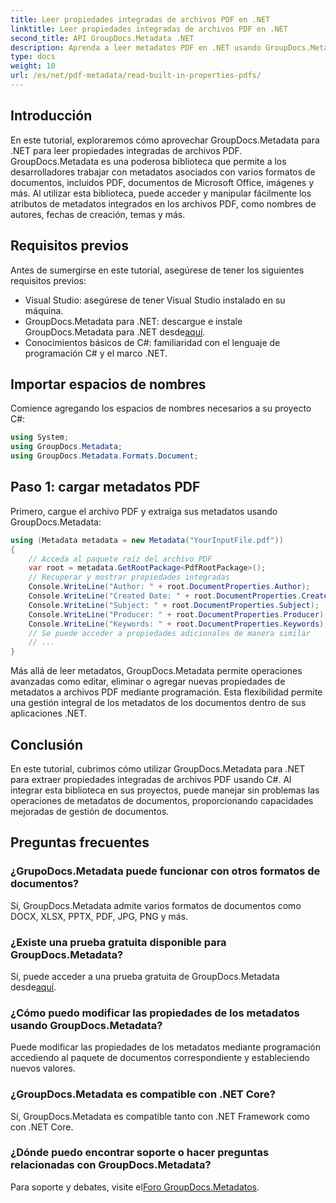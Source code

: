 ```yaml
---
title: Leer propiedades integradas de archivos PDF en .NET
linktitle: Leer propiedades integradas de archivos PDF en .NET
second_title: API GroupDocs.Metadata .NET
description: Aprenda a leer metadatos PDF en .NET usando GroupDocs.Metadata. Acceda a nombres de autores, fechas de creación, temas y más con código C#.
type: docs
weight: 10
url: /es/net/pdf-metadata/read-built-in-properties-pdfs/
---
```

## Introducción
En este tutorial, exploraremos cómo aprovechar GroupDocs.Metadata para .NET para leer propiedades integradas de archivos PDF. GroupDocs.Metadata es una poderosa biblioteca que permite a los desarrolladores trabajar con metadatos asociados con varios formatos de documentos, incluidos PDF, documentos de Microsoft Office, imágenes y más. Al utilizar esta biblioteca, puede acceder y manipular fácilmente los atributos de metadatos integrados en los archivos PDF, como nombres de autores, fechas de creación, temas y más.
## Requisitos previos
Antes de sumergirse en este tutorial, asegúrese de tener los siguientes requisitos previos:
- Visual Studio: asegúrese de tener Visual Studio instalado en su máquina.
-  GroupDocs.Metadata para .NET: descargue e instale GroupDocs.Metadata para .NET desde[aquí](https://releases.groupdocs.com/metadata/net/).
- Conocimientos básicos de C#: familiaridad con el lenguaje de programación C# y el marco .NET.

## Importar espacios de nombres
Comience agregando los espacios de nombres necesarios a su proyecto C#:
```csharp
using System;
using GroupDocs.Metadata;
using GroupDocs.Metadata.Formats.Document;
```
## Paso 1: cargar metadatos PDF
Primero, cargue el archivo PDF y extraiga sus metadatos usando GroupDocs.Metadata:
```csharp
using (Metadata metadata = new Metadata("YourInputFile.pdf"))
{
    // Acceda al paquete raíz del archivo PDF
    var root = metadata.GetRootPackage<PdfRootPackage>();
    // Recuperar y mostrar propiedades integradas
    Console.WriteLine("Author: " + root.DocumentProperties.Author);
    Console.WriteLine("Created Date: " + root.DocumentProperties.CreatedDate);
    Console.WriteLine("Subject: " + root.DocumentProperties.Subject);
    Console.WriteLine("Producer: " + root.DocumentProperties.Producer);
    Console.WriteLine("Keywords: " + root.DocumentProperties.Keywords);
    // Se puede acceder a propiedades adicionales de manera similar
    // ...
}
```
Más allá de leer metadatos, GroupDocs.Metadata permite operaciones avanzadas como editar, eliminar o agregar nuevas propiedades de metadatos a archivos PDF mediante programación. Esta flexibilidad permite una gestión integral de los metadatos de los documentos dentro de sus aplicaciones .NET.
## Conclusión
En este tutorial, cubrimos cómo utilizar GroupDocs.Metadata para .NET para extraer propiedades integradas de archivos PDF usando C#. Al integrar esta biblioteca en sus proyectos, puede manejar sin problemas las operaciones de metadatos de documentos, proporcionando capacidades mejoradas de gestión de documentos.

## Preguntas frecuentes
### ¿GrupoDocs.Metadata puede funcionar con otros formatos de documentos?
Sí, GroupDocs.Metadata admite varios formatos de documentos como DOCX, XLSX, PPTX, PDF, JPG, PNG y más.
### ¿Existe una prueba gratuita disponible para GroupDocs.Metadata?
Sí, puede acceder a una prueba gratuita de GroupDocs.Metadata desde[aquí](https://releases.groupdocs.com/).
### ¿Cómo puedo modificar las propiedades de los metadatos usando GroupDocs.Metadata?
Puede modificar las propiedades de los metadatos mediante programación accediendo al paquete de documentos correspondiente y estableciendo nuevos valores.
### ¿GroupDocs.Metadata es compatible con .NET Core?
Sí, GroupDocs.Metadata es compatible tanto con .NET Framework como con .NET Core.
### ¿Dónde puedo encontrar soporte o hacer preguntas relacionadas con GroupDocs.Metadata?
 Para soporte y debates, visite el[Foro GroupDocs.Metadatos](https://forum.groupdocs.com/c/metadata/14).